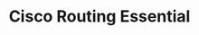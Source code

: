 ---
layout:   certificate
title:    "Cisco Routing Essential"
slug:     cisco-routing
category: miscellaneous
issuer:   "Nixtrain"
---